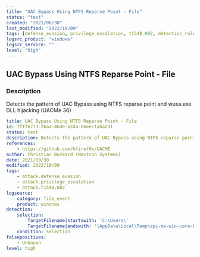```yaml
---
title: "UAC Bypass Using NTFS Reparse Point - File"
status: "test"
created: "2021/08/30"
last_modified: "2022/10/09"
tags: [defense_evasion, privilege_escalation, t1548_002, detection_rule]
logsrc_product: "windows"
logsrc_service: ""
level: "high"
---
```


## UAC Bypass Using NTFS Reparse Point - File

### Description

Detects the pattern of UAC Bypass using NTFS reparse point and wusa.exe DLL hijacking (UACMe 36)

```yml
title: UAC Bypass Using NTFS Reparse Point - File
id: 7fff6773-2baa-46de-a24a-b6eec1aba2d1
status: test
description: Detects the pattern of UAC Bypass using NTFS reparse point and wusa.exe DLL hijacking (UACMe 36)
references:
    - https://github.com/hfiref0x/UACME
author: Christian Burkard (Nextron Systems)
date: 2021/08/30
modified: 2022/10/09
tags:
    - attack.defense_evasion
    - attack.privilege_escalation
    - attack.t1548.002
logsource:
    category: file_event
    product: windows
detection:
    selection:
        TargetFilename|startswith: 'C:\Users\'
        TargetFilename|endswith: '\AppData\Local\Temp\api-ms-win-core-kernel32-legacy-l1.DLL'
    condition: selection
falsepositives:
    - Unknown
level: high

```
